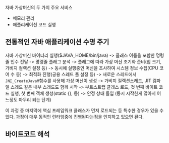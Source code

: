 자바 가상머신의 두 가지 주요 서비스
- 메모리 관리
- 애플리케이션 코드 실행

## 전통적인 자바 애플리케이션 수명 주기

자바 가상머신 바이너리 실행($JAVA_HOME/bin/java) -> 클래스 이름을 포함한 명령줄 인수 전달 -> 명령줄 플래그 분석 -> 플래그에 따라 가상 머신 초기화 준비(힙 크기, 가비지 컬렉션 설정 등) -> 동시에 실행중인 머신을 조사하여 시스템 정보 수집(CPU 코어 수 등) -> 최적화 진행(공용 스레드 풀 설정 등) -> 새로운 스레드에서 `JNI_CreateJavaM`함수를 사용해 가상 머신이 생성 -> 가비지 컬렉션스레드, JIT 컴파일 스레드 같은 내부 스레드도 함께 시작 -> 부트스트랩 클래스 로드, 첫 번째 바이트 코드 실행, 첫 번째 객체 생성(static {}, 등) -> 안정 상태 돌입 (동시 시작한게 많아서 어느정도 마무리 되는 단계)

이 과정 중 마지막에 핵심 프레임워크 클래스가 먼저 로드되는 등 특수한 경우가 있을 수 있다.
과정이 매우 동적인 런타임중에 진행된다는점을 인지하고 있으면 된다.

## 바이트코드 해석





